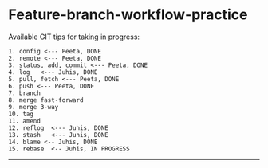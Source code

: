 # Feature-branch-workflow-practice

Available GIT tips for taking in progress:

```
1. config <--- Peeta, DONE
2. remote <--- Peeta, DONE
3. status, add, commit <--- Peeta, DONE
4. log   <--- Juhis, DONE
5. pull, fetch <--- Peeta, DONE
6. push <--- Peeta, DONE
7. branch
8. merge fast-forward
9. merge 3-way
10. tag
11. amend
12. reflog  <--- Juhis, DONE
13. stash   <--- Juhis, DONE
14. blame <-- Juhis, DONE
15. rebase  <-- Juhis, IN PROGRESS 

```
---


